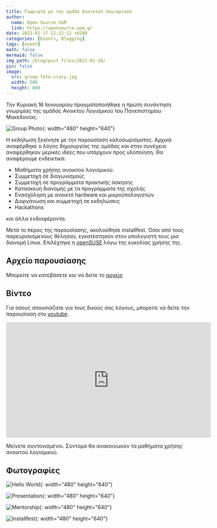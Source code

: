 ```yaml
---
title: Γνωριμία με την ομάδα Ανοικτού Λογισμικού
author:
  name: Open Source UoM
  link: https://opensource.uom.gr
date: 2022-01-17 12:12:12 +0200
categories: [Events, Blogging]
tags: [event]
math: false
mermaid: false
img_path: /blog/post_files/2022-01-16/
pin: false
image:
  src: group-foto-crazy.jpg
  width: 500
  height: 800
---
```



Την Κυριακή 16 Ιανουαρίου πραγματοποιήθηκε η πρώτη συνάντηση γνωριμίας της ομάδας Ανοικτού Λογισμικού του Πανεπιστημίου Μακεδονίας.

![Group Photo](group-foto.jpg){: width="480" height="640"}

Η εκδήλωση ξεκίνησε με την παρουσίαση καλοσωρίσματος. Αρχικά αναφέρθηκε ο λόγος δημιουργίας της ομάδας και στην συνέχεια αναφέρθηκαν μερικές ιδέες που υπάρχουν προς υλοποίηση. Θα αναφέρουμε ενδεικτικά:

- Μαθήματα χρήσης ανοικτού λογισμικού.  
- Συμμετοχή σε διαγωνισμούς  
- Συμμετοχή σε προγράμματα πρακτικής άσκησης 
- Κατασκευή διανομής με τα προγράμματα της σχολής   
- Ενασχόληση με ανοικτό hardware και μικροϋπολογιστών  
- Διοργάνωση και συμμετοχή σε εκδηλώσεις  
- Hackathons 

και άλλα ενδιαφέροντα.

Μετά το πέρας της παρουσίασης, ακολούθησε installfest. Όσοι από τους παρευρισκόμενους θέλησαν, εγκατέστησαν στον υπολογιστή τους μια διανομή Linux. Επιλέχτηκε η [openSUSE](https://opensuse.org) λόγω της ευκολίας χρήσης της.

## Αρχείο παρουσίασης

Μπορείτε να κατεβάσετε και να δείτε το [αρχείο](/blog/post_files/2022-01-16/Introduction.pdf)

## Βίντεο

Για όσους απουσιάζατε για τους δικούς σας λόγους, μπορείτε να δείτε την παρουσίαση στο [youtube](https://www.youtube.com/watch?v=7o969iUag9g).

<iframe width="560" height="315" src="https://www.youtube.com/embed/7o969iUag9g" title="YouTube video player" frameborder="0" allow="accelerometer; autoplay; clipboard-write; encrypted-media; gyroscope; picture-in-picture" allowfullscreen></iframe>

Μείνετε συντονισμένοι. Σύντομα θα ανακοινωούν τα μαθήματα χρήσης ανοικτού λογισμικού.

## Φωτογραφίες

![Hello World](hello-world.jpg){: width="480" height="640"}

![Presentation](presentation.jpg){: width="480" height="640"}

![Mentorship](mentorship.jpg){: width="480" height="640"}

![Installfest](installfest.jpg){: width="480" height="640"}

